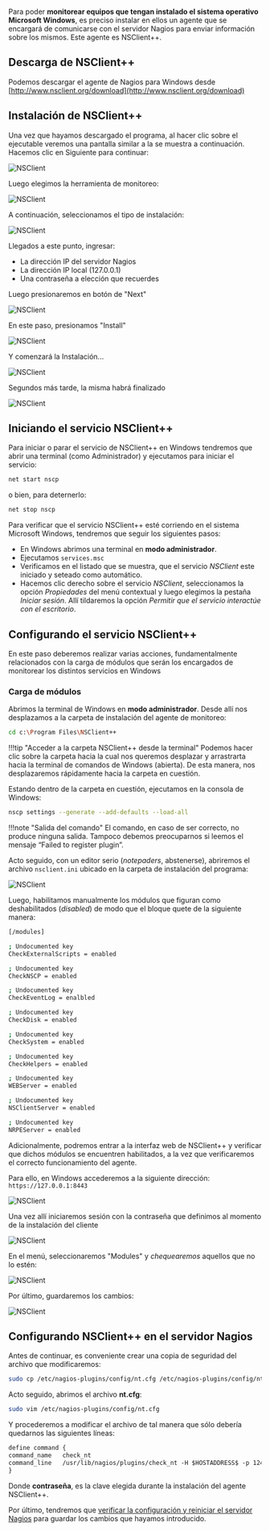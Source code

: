 
Para poder **monitorear equipos que tengan instalado el sistema operativo Microsoft Windows**, es preciso instalar en ellos un agente que se encargará de comunicarse con el servidor Nagios para enviar información sobre los mismos. Este agente es NSClient++.

## Descarga de NSClient++
Podemos descargar el agente de Nagios para Windows desde [http://www.nsclient.org/download](http://www.nsclient.org/download)

## Instalación de NSClient++ 
Una vez que hayamos descargado el programa, al hacer clic sobre el ejecutable veremos una pantalla similar a la se muestra a continuación. Hacemos clic en Siguiente para continuar:

![NSClient](imgNagios/nsclient_01.png)

Luego elegimos la herramienta de monitoreo:

![NSClient](imgNagios/nsclient_02.png)

A continuación, seleccionamos el tipo de instalación: 

![NSClient](imgNagios/nsclient_03.png)

Llegados a este punto, ingresar: 

* La dirección IP del servidor Nagios
* La dirección IP local (127.0.0.1)
* Una contraseña a elección que recuerdes

Luego presionaremos en botón de "Next"

![NSClient](imgNagios/nsclient_04.png)

En este paso, presionamos "Install"

![NSClient](imgNagios/nsclient_05.png)

Y comenzará la Instalación...

![NSClient](imgNagios/nsclient_06.png)

Segundos más tarde, la misma habrá finalizado

![NSClient](imgNagios/nsclient_07.png)


## Iniciando el servicio NSClient++
Para iniciar o parar el servicio de NSClient++ en Windows tendremos que abrir una terminal (como Administrador) y ejecutamos para iniciar el servicio: 

```bash
net start nscp 
```

o bien, para deternerlo:

```bash
net stop nscp 
```

Para verificar que el servicio NSClient++ esté corriendo en el sistema Microsoft Windows, tendremos que seguir los siguientes pasos: 

* En Windows abrimos una terminal en **modo administrador**. 
* Ejecutamos `services.msc`
* Verificamos en el listado que se muestra, que el servicio _NSClient_ este iniciado y seteado como automático.
* Hacemos clic derecho sobre el servicio _NSClient_, seleccionamos la opción _Propiedades_ del menú contextual y luego elegimos la pestaña _Iniciar sesión_. Allí tildaremos la opción _Permitir que el servicio interactúe con el escritorio_. 

## Configurando el servicio NSClient++

En este paso deberemos realizar varias acciones, fundamentalmente relacionados con la carga de módulos que serán los encargados de monitorear los distintos servicios en Windows

### Carga de módulos 

Abrimos la terminal de Windows en **modo administrador**. Desde allí nos desplazamos a la carpeta de instalación del agente de monitoreo: 

```bash
cd c:\Program Files\NSClient++
```

!!!tip "Acceder a la carpeta NSClient++ desde la terminal"
		Podemos hacer clic sobre la carpeta hacia la cual nos queremos desplazar y arrastrarta hacia la terminal de comandos de Windows (abierta). De esta manera, nos desplazaremos rápidamente hacia la carpeta en cuestión. 

 

Estando dentro de la carpeta en cuestión, ejecutamos en la consola de Windows: 

```bash
nscp settings --generate --add-defaults --load-all
```

!!!note "Salida del comando"
		El comando, en caso de ser correcto, no produce ninguna salida. Tampoco debemos preocuparnos si leemos el mensaje “Failed to register plugin”. 

Acto seguido, con un editor serio (_notepaders_, abstenerse), abriremos el archivo `nsclient.ini` ubicado en la carpeta de instalación del programa:  

![NSClient](imgNagios/nsclient_08.png)

Luego, habilitamos manualmente los módulos que figuran como deshabilitados (_disabled_) de modo que el bloque quete de la siguiente manera: 

```bash
[/modules]

; Undocumented key
CheckExternalScripts = enabled

; Undocumented key
CheckNSCP = enabled

; Undocumented key
CheckEventLog = enalbled

; Undocumented key
CheckDisk = enabled

; Undocumented key
CheckSystem = enabled

; Undocumented key
CheckHelpers = enabled

; Undocumented key
WEBServer = enabled

; Undocumented key
NSClientServer = enabled

; Undocumented key
NRPEServer = enabled

```

Adicionalmente, podremos entrar a la interfaz web de NSClient++ y verificar que dichos módulos se encuentren habilitados, a la vez que verificaremos el correcto funcionamiento del agente. 

Para ello, en Windows accederemos a la siguiente dirección: `https://127.0.0.1:8443`

![NSClient](imgNagios/nsclient_09.png)

Una vez allí iniciaremos sesión con la contraseña que definimos al momento de la instalación del cliente

![NSClient](imgNagios/nsclient_10.png)

En el menú, seleccionaremos "Modules" y _chequearemos_ aquellos que no lo estén: 

![NSClient](imgNagios/nsclient_11.png)

Por último, guardaremos los cambios: 

![NSClient](imgNagios/nsclient_12.png)


## Configurando NSClient++  en el servidor Nagios

Antes de continuar, es conveniente crear una copia de seguridad del archivo que modificaremos: 

```bash
sudo cp /etc/nagios-plugins/config/nt.cfg /etc/nagios-plugins/config/nt.cfg.original
```

Acto seguido, abrimos el archivo **nt.cfg**:  

```bash
sudo vim /etc/nagios-plugins/config/nt.cfg
```

Y procederemos a modificar el archivo de tal manera que sólo debería quedarnos las siguientes líneas: 

```apache
define command {
command_name   check_nt
command_line   /usr/lib/nagios/plugins/check_nt -H $HOSTADDRESS$ -p 12489 -s contraseña -v $ARG1$ $ARG2$
}
```

Donde **contraseña**, es la clave elegida durante la instalación del agente NSClient++.

Por último, tendremos que [verificar la configuración y reiniciar el servidor Nagios](configuracion/#verificando-la-configuracion-y-reiniciando-nagios) para guardar los cambios que hayamos introducido.
